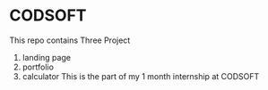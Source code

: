 # CODSOFT
This repo contains Three Project 
1. landing page
2. portfolio
3. calculator
   This is the part of my 1 month internship at CODSOFT
